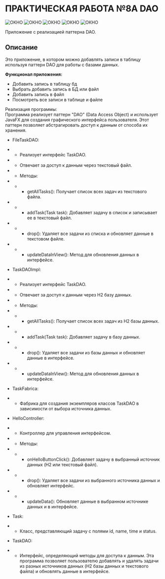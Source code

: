 # ПРАКТИЧЕСКАЯ РАБОТА №8A DAO
![ОКНО](https://github.com/Je1rei/Java-Tasks/blob/main/Task8A/DAO/src/IMG/img.png)
![ОКНО](https://github.com/Je1rei/Java-Tasks/blob/main/Task8A/DAO/src/IMG/img_1.png)
![ОКНО](https://github.com/Je1rei/Java-Tasks/blob/main/Task8A/DAO/src/IMG/img_2.png)
![ОКНО](https://github.com/Je1rei/Java-Tasks/blob/main/Task8A/DAO/src/IMG/img_3.png)
![ОКНО](https://github.com/Je1rei/Java-Tasks/blob/main/Task8A/DAO/src/IMG/img_4.png)

Приложение с реализацией паттерна DAO.

**Описание**
---
Это приложение, в котором можно добавлять записи в таблицу используя паттерн DAO для работы с базами данных.

**Функционал приложения:**

- Добавить запись в таблицу бд
- Выбрать добавить запись в БД или файл
- Добавить запись в файл
- Посмотреть все записи в таблице и файле

Реализация программы: <br>
Программа реализует паттерн "DAO" (Data Access Object) и использует JavaFX для создания графического интерфейса пользователя. Этот паттерн позволяет абстрагировать доступ к данным от способа их хранения.

- FileTaskDAO:
- - Реализует интерфейс TaskDAO.
- - Отвечает за доступ к данным через текстовый файл.
- - Методы:
- - - getAllTasks(): Получает список всех задач из текстового файла.
- - - addTask(Task task): Добавляет задачу в список и записывает ее в текстовый файл.
- - - drop(): Удаляет все задачи из списка и обновляет данные в текстовом файле.
- - - updateDataInView(): Метод для обновления данных в интерфейсе.

- TaskDAOImpl:
- - Реализует интерфейс TaskDAO.
- - Отвечает за доступ к данным через H2 базу данных.
- - Методы:
- - - getAllTasks(): Получает список всех задач из H2 базы данных.
- - - addTask(Task task): Добавляет задачу в базу данных.
- - - drop(): Удаляет все задачи из базы данных и обновляет данные в интерфейсе.
- - - updateDataInView(): Метод для обновления данных в интерфейсе.

- TaskFabrica:
- - Фабрика для создания экземпляров классов TaskDAO в зависимости от выбора источника данных.

- HelloController:
- - Контроллер для управления интерфейсом.
- - Методы:
- - - onHelloButtonClick(): Добавляет задачу в выбранный источник данных (H2 или текстовый файл).
- - - drop(): Удаляет все задачи из выбранного источника данных и обновляет интерфейс.
- - - updateData(): Обновляет данные в выбранном источнике данных и в интерфейсе.

- Task:
- - Класс, представляющий задачу с полями id, name, time и status.

- TaskDAO:
- - Интерфейс, определяющий методы для доступа к данным.
Эта программа позволяет пользователю добавлять и удалять задачи из разных источников данных (H2 базы данных и текстового файла) и обновлять данные в интерфейсе.
